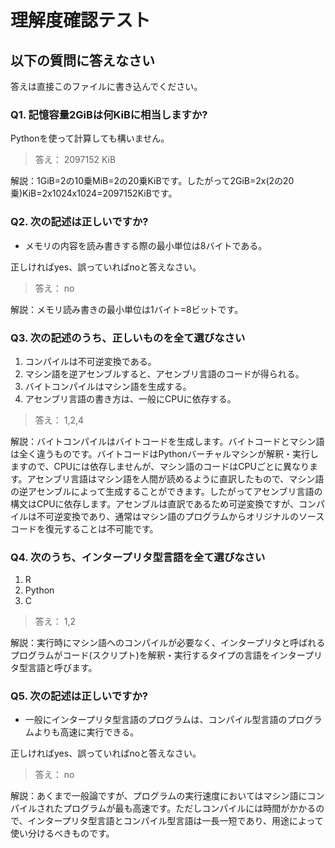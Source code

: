 # 理解度確認テスト

## 以下の質問に答えなさい

答えは直接このファイルに書き込んでください。

### Q1. 記憶容量2GiBは何KiBに相当しますか?

Pythonを使って計算しても構いません。

>答え： 2097152 KiB

解説：1GiB=2の10乗MiB=2の20乗KiBです。したがって2GiB=2x(2の20乗)KiB=2x1024x1024=2097152KiBです。

### Q2. 次の記述は正しいですか?

- メモリの内容を読み書きする際の最小単位は8バイトである。

正しければyes、誤っていればnoと答えなさい。

>答え： no

解説：メモリ読み書きの最小単位は1バイト=8ビットです。

### Q3. 次の記述のうち、正しいものを全て選びなさい

1. コンパイルは不可逆変換である。
2. マシン語を逆アセンブルすると、アセンブリ言語のコードが得られる。
3. バイトコンパイルはマシン語を生成する。
4. アセンブリ言語の書き方は、一般にCPUに依存する。

>答え： 1,2,4

解説：バイトコンパイルはバイトコードを生成します。バイトコードとマシン語は全く違うものです。バイトコードはPythonバーチャルマシンが解釈・実行しますので、CPUには依存しませんが、マシン語のコードはCPUごとに異なります。アセンブリ言語はマシン語を人間が読めるように直訳したもので、マシン語の逆アセンブルによって生成することができます。したがってアセンブリ言語の構文はCPUに依存します。アセンブルは直訳であるため可逆変換ですが、コンパイルは不可逆変換であり、通常はマシン語のプログラムからオリジナルのソースコードを復元することは不可能です。

### Q4. 次のうち、インタープリタ型言語を全て選びなさい

1. R
2. Python
3. C

>答え： 1,2

解説：実行時にマシン語へのコンパイルが必要なく、インタープリタと呼ばれるプログラムがコード(スクリプト)を解釈・実行するタイプの言語をインタープリタ型言語と呼びます。

### Q5. 次の記述は正しいですか?

- 一般にインタープリタ型言語のプログラムは、コンパイル型言語のプログラムよりも高速に実行できる。

正しければyes、誤っていればnoと答えなさい。

>答え： no

解説：あくまで一般論ですが、プログラムの実行速度においてはマシン語にコンパイルされたプログラムが最も高速です。ただしコンパイルには時間がかかるので、インタープリタ型言語とコンパイル型言語は一長一短であり、用途によって使い分けるべきものです。
